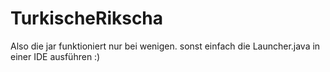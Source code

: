 # TurkischeRikscha
Also die jar funktioniert nur bei wenigen.
sonst einfach die Launcher.java in einer IDE ausführen :)
